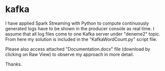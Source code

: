 # kafka
I have applied Spark Streaming with Python to compute continuously generated logs have to be shown in the producer console as real time. I assume that all log files come to one Kafka server under "deneme2" topic. From here my solution is included in the "KafkaWordCount.py" script file. 

Please also access attached "Documentation.docx" file (download by clicking on Raw View) to observe my approach in more detail.

Thanks.
